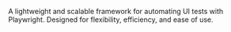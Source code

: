 A lightweight and scalable framework for automating UI tests with Playwright. Designed for flexibility, efficiency, and ease of use.
